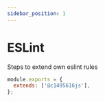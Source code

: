 ```yaml
---
sidebar_position: 1
---
```


# ESLint

Steps to extend own eslint rules

```js title=".eslintrc.js"
module.exports = {
  extends: ['@c1495616js'],
};
```
